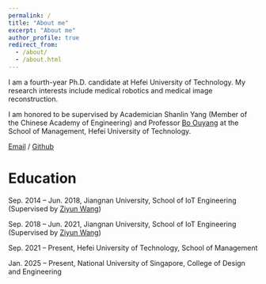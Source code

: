 ```yaml
---
permalink: /
title: "About me"
excerpt: "About me"
author_profile: true
redirect_from: 
  - /about/
  - /about.html
---
```


I am a fourth-year Ph.D. candidate at Hefei University of Technology. My research interests include medical robotics and medical image reconstruction.

I am honored to be supervised by Academician Shanlin Yang (Member of the Chinese Academy of Engineering) and Professor [Bo Ouyang](https://faculty.hfut.edu.cn/~VBFzMz/zh_CN/index.htm) at the School of Management, Hefei University of Technology.

[Email](mailto:zshuai_9508@163com) / [Github](https://github.com/JishuaiZhang)

Education
======
Sep. 2014 – Jun. 2018, Jiangnan University, School of IoT Engineering (Supervised by [Ziyun Wang](https://iot.jiangnan.edu.cn/info/1142/3583.htm))

Sep. 2018 – Jun. 2021, Jiangnan University, School of IoT Engineering (Supervised by [Ziyun Wang](https://iot.jiangnan.edu.cn/info/1142/3583.htm))

Sep. 2021 – Present, Hefei University of Technology, School of Management

Jan. 2025 – Present, National University of Singapore, College of Design and Engineering
